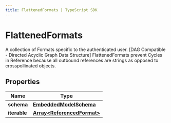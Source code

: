 ```yaml
---
title: FlattenedFormats | TypeScript SDK
---
```



# FlattenedFormats

A collection of Formats specific to the authenticated user. [DAG Compatible - Directed Acyclic Graph Data Structure]  FlattenedFormats prevent Cycles in Reference because all outbound references are strings as opposed to crosspollinated objects. 

## Properties

Name | Type
------------ | -------------
**schema** | [**EmbeddedModelSchema**](EmbeddedModelSchema)
**iterable** | [**Array&lt;ReferencedFormat&gt;**](ReferencedFormat)


